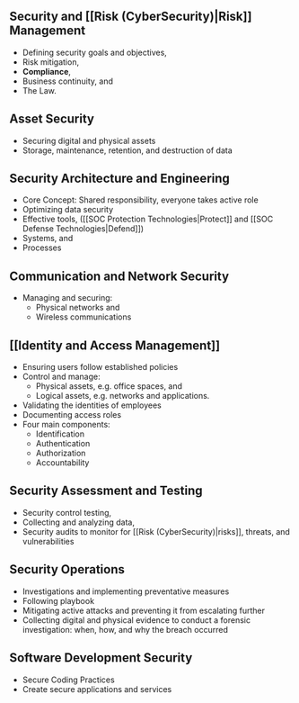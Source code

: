 
## Security and [[Risk (CyberSecurity)|Risk]] Management

- Defining security goals and objectives,
- Risk mitigation, 
- **Compliance**, 
- Business continuity, and 
- The Law.

## Asset Security

- Securing digital and physical assets
- Storage, maintenance, retention, and destruction of data

## Security Architecture and Engineering

- Core Concept: Shared responsibility, everyone takes active role
- Optimizing data security 
- Effective tools, ([[SOC Protection Technologies|Protect]] and [[SOC Defense Technologies|Defend]])
- Systems, and 
- Processes

## Communication and Network Security

- Managing and securing:
	- Physical networks and 
	- Wireless communications

## [[Identity and Access Management]]

- Ensuring users follow established policies 
- Control and manage: 
	- Physical assets, e.g. office spaces, and 
	- Logical assets, e.g. networks and applications. 
- Validating the identities of employees
- Documenting access roles 
- Four main components:
	- Identification
	- Authentication
	- Authorization
	- Accountability

## Security Assessment and Testing

- Security control testing, 
- Collecting and analyzing data,
- Security audits to monitor for [[Risk (CyberSecurity)|risks]], threats, and vulnerabilities

## Security Operations

- Investigations and implementing preventative measures
- Following playbook
- Mitigating active attacks and preventing it from escalating further
- Collecting digital and physical evidence to conduct a forensic investigation:
	when, how, and why the breach occurred

## Software Development Security

- Secure Coding Practices
- Create secure applications and services